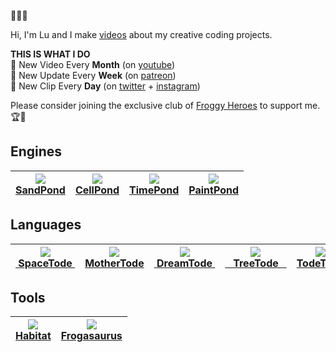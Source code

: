 🌱🐸🌱

Hi, I'm Lu and I make <a href="https://www.youtube.com/c/TodePond">videos</a> about my creative coding projects.<br>

**THIS IS WHAT I DO**<br>
🐸 New Video Every **Month** (on <a href="https://www.youtube.com/c/TodePond">youtube</a>)<br>
🐸 New Update Every **Week** (on <a href="https://patreon.com/todepond">patreon</a>)<br>
🐸 New Clip Every **Day** (on <a href="https://twitter.com/todepond">twitter</a> + <a href="https://instagram.com/todepond">instagram</a>)<br>

Please consider joining the exclusive club of <a href="https://patreon.com/todepond">Froggy Heroes</a> to support me. 🏆🐸

## Engines
| <a href="https://github.com/l2wilson94/sandpond"><img src="http://img.todepond.com/IMG/SandPond@0.25x.png?"><br>SandPond</a> | <a href="https://github.com/TodePond/CellPond"><img src="https://user-images.githubusercontent.com/15892272/164454144-25d4aa67-4942-463e-b4fe-edbd3b17adc1.png"><br>CellPond</a> | <a href="https://github.com/l2wilson94/timepond"><img src="http://img.todepond.com/IMG/TimePond@0.25x.png"><br>TimePond</a> | <a href="https://github.com/TodePond/PaintPond"><img src="https://user-images.githubusercontent.com/15892272/188943125-8d809989-8f8e-448e-a637-61a61d2e3050.png"><br>PaintPond</a> |
|:-----------------------------------------------------------------------:|---|---|---|

## Languages
| <a href="https://github.com/l2wilson94/spacetode"><img src="http://img.todepond.com/IMG/SpaceTode@0.25x.png"><br>&nbsp;SpaceTode&nbsp;</a> | <a href="https://github.com/l2wilson94/mothertode"><img src="http://img.todepond.com/IMG/MotherTode@0.25x.png"><br>MotherTode</a> | <a href="https://l2wilson94.gitbook.io/dreamtode"><img src="http://img.todepond.com/IMG/DreamTode@0.25x.png"><br>&nbsp;DreamTode&nbsp;</a> | <a href="https://github.com/l2wilson94/treetode"><img src="http://img.todepond.com/IMG/TreeTode@0.25x.png"><br>&nbsp;&nbsp;&nbsp;TreeTode&nbsp;&nbsp;&nbsp;</a> | <a href="https://github.com/TodePond/TodeTode"><img src="http://img.todepond.com/IMG/Template@0.25x.png"><br>TodeTode</a> |
|:-----------------------------------------------------------------------:|----------------|---------------|-------|----|

## Tools
| <a href="https://github.com/l2wilson94/habitat"><img src="http://img.todepond.com/IMG/Habitat@0.25x.png"><br>Habitat</a> | <a href="https://github.com/l2wilson94/Frogasaurus"><img src="http://img.todepond.com/IMG/Frogasaurus@0.25x.png"><br>Frogasaurus</a> |
|:-----------------------------------------------------------------------:|----------------|
